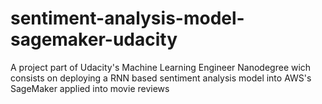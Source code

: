 # sentiment-analysis-model-sagemaker-udacity
A project part of Udacity's Machine Learning Engineer Nanodegree wich consists on deploying a RNN based sentiment analysis model into AWS's SageMaker applied into movie reviews
